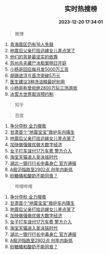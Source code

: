 <div align="center"><h2>实时热搜榜</h2><h4>2023-12-20 17:34:01</h4></div>

> 微博  

1. [青海震区仍有16人失联](https://s.weibo.com/weibo?q=%23%E9%9D%92%E6%B5%B7%E9%9C%87%E5%8C%BA%E4%BB%8D%E6%9C%8916%E4%BA%BA%E5%A4%B1%E8%81%94%23&t=31&band_rank=1&Refer=top)<br />
2. [地震后父亲打给远嫁女儿差点哭了](https://s.weibo.com/weibo?q=%23%E5%9C%B0%E9%9C%87%E5%90%8E%E7%88%B6%E4%BA%B2%E6%89%93%E7%BB%99%E8%BF%9C%E5%AB%81%E5%A5%B3%E5%84%BF%E5%B7%AE%E7%82%B9%E5%93%AD%E4%BA%86%23&t=31&band_rank=2&Refer=top)<br />
3. [他们的背是最坚实的依靠](https://s.weibo.com/weibo?q=%23%E4%BB%96%E4%BB%AC%E7%9A%84%E8%83%8C%E6%98%AF%E6%9C%80%E5%9D%9A%E5%AE%9E%E7%9A%84%E4%BE%9D%E9%9D%A0%23&t=31&band_rank=3&Refer=top)<br />
4. [苏州杀夫藏尸冰柜案明日开庭](https://s.weibo.com/weibo?q=%23%E8%8B%8F%E5%B7%9E%E6%9D%80%E5%A4%AB%E8%97%8F%E5%B0%B8%E5%86%B0%E6%9F%9C%E6%A1%88%E6%98%8E%E6%97%A5%E5%BC%80%E5%BA%AD%23&t=31&band_rank=4&Refer=top)<br />
5. [小杨哥回应每月发5000万工资](https://s.weibo.com/weibo?q=%23%E5%B0%8F%E6%9D%A8%E5%93%A5%E5%9B%9E%E5%BA%94%E6%AF%8F%E6%9C%88%E5%8F%915000%E4%B8%87%E5%B7%A5%E8%B5%84%23&t=31&band_rank=5&Refer=top)<br />
6. [胡锡进浮亏首次突破5万元](https://s.weibo.com/weibo?q=%23%E8%83%A1%E9%94%A1%E8%BF%9B%E6%B5%AE%E4%BA%8F%E9%A6%96%E6%AC%A1%E7%AA%81%E7%A0%B45%E4%B8%87%E5%85%83%23&t=31&band_rank=6&Refer=top)<br />
7. [医生建议3种洗洁精最好别用](https://s.weibo.com/weibo?q=%23%E5%8C%BB%E7%94%9F%E5%BB%BA%E8%AE%AE3%E7%A7%8D%E6%B4%97%E6%B4%81%E7%B2%BE%E6%9C%80%E5%A5%BD%E5%88%AB%E7%94%A8%23&t=31&band_rank=7&Refer=top)<br />
8. [小杨哥称曾拒绝2800万玩三场游戏](https://s.weibo.com/weibo?q=%23%E5%B0%8F%E6%9D%A8%E5%93%A5%E7%A7%B0%E6%9B%BE%E6%8B%92%E7%BB%9D2800%E4%B8%87%E7%8E%A9%E4%B8%89%E5%9C%BA%E6%B8%B8%E6%88%8F%23&t=31&band_rank=8&Refer=top)<br />
9. [冰雪大世界取消预约制](https://s.weibo.com/weibo?q=%23%E5%86%B0%E9%9B%AA%E5%A4%A7%E4%B8%96%E7%95%8C%E5%8F%96%E6%B6%88%E9%A2%84%E7%BA%A6%E5%88%B6%23&t=31&band_rank=9&Refer=top)<br />

> 知乎  


> 百度  

1. [争分夺秒 全力搜救](https://www.baidu.com/s?wd=%E4%BA%89%E5%88%86%E5%A4%BA%E7%A7%92+%E5%85%A8%E5%8A%9B%E6%90%9C%E6%95%91&sa=fyb_news&rsv_dl=fyb_news)<br />
2. [甘肃首个“地震宝宝”救护车内降生](https://www.baidu.com/s?wd=%E7%94%98%E8%82%83%E9%A6%96%E4%B8%AA%E2%80%9C%E5%9C%B0%E9%9C%87%E5%AE%9D%E5%AE%9D%E2%80%9D%E6%95%91%E6%8A%A4%E8%BD%A6%E5%86%85%E9%99%8D%E7%94%9F&sa=fyb_news&rsv_dl=fyb_news)<br />
3. [地震后父亲打给远嫁女儿差点哭了](https://www.baidu.com/s?wd=%E5%9C%B0%E9%9C%87%E5%90%8E%E7%88%B6%E4%BA%B2%E6%89%93%E7%BB%99%E8%BF%9C%E5%AB%81%E5%A5%B3%E5%84%BF%E5%B7%AE%E7%82%B9%E5%93%AD%E4%BA%86&sa=fyb_news&rsv_dl=fyb_news)<br />
4. [加快做强做优做大数字经济](https://www.baidu.com/s?wd=%E5%8A%A0%E5%BF%AB%E5%81%9A%E5%BC%BA%E5%81%9A%E4%BC%98%E5%81%9A%E5%A4%A7%E6%95%B0%E5%AD%97%E7%BB%8F%E6%B5%8E&sa=fyb_news&rsv_dl=fyb_news)<br />
5. [女子打车误付17万车费 警方介入](https://www.baidu.com/s?wd=%E5%A5%B3%E5%AD%90%E6%89%93%E8%BD%A6%E8%AF%AF%E4%BB%9817%E4%B8%87%E8%BD%A6%E8%B4%B9+%E8%AD%A6%E6%96%B9%E4%BB%8B%E5%85%A5&sa=fyb_news&rsv_dl=fyb_news)<br />
6. [淘宝天猫进入吴泳铭时代](https://www.baidu.com/s?wd=%E6%B7%98%E5%AE%9D%E5%A4%A9%E7%8C%AB%E8%BF%9B%E5%85%A5%E5%90%B4%E6%B3%B3%E9%93%AD%E6%97%B6%E4%BB%A3&sa=fyb_news&rsv_dl=fyb_news)<br />
7. [湖北一银行行长中毒身亡 官方通报](https://www.baidu.com/s?wd=%E6%B9%96%E5%8C%97%E4%B8%80%E9%93%B6%E8%A1%8C%E8%A1%8C%E9%95%BF%E4%B8%AD%E6%AF%92%E8%BA%AB%E4%BA%A1+%E5%AE%98%E6%96%B9%E9%80%9A%E6%8A%A5&sa=fyb_news&rsv_dl=fyb_news)<br />
8. [A股沪指跌至2902点 创年内新低](https://www.baidu.com/s?wd=A%E8%82%A1%E6%B2%AA%E6%8C%87%E8%B7%8C%E8%87%B32902%E7%82%B9+%E5%88%9B%E5%B9%B4%E5%86%85%E6%96%B0%E4%BD%8E&sa=fyb_news&rsv_dl=fyb_news)<br />
9. [砂糖橘和酸奶不能同食？](https://www.baidu.com/s?wd=%E7%A0%82%E7%B3%96%E6%A9%98%E5%92%8C%E9%85%B8%E5%A5%B6%E4%B8%8D%E8%83%BD%E5%90%8C%E9%A3%9F%EF%BC%9F&sa=fyb_news&rsv_dl=fyb_news)<br />

> 哔哩哔哩  

1. [争分夺秒 全力搜救](https://www.baidu.com/s?wd=%E4%BA%89%E5%88%86%E5%A4%BA%E7%A7%92+%E5%85%A8%E5%8A%9B%E6%90%9C%E6%95%91&sa=fyb_news&rsv_dl=fyb_news)<br />
2. [甘肃首个“地震宝宝”救护车内降生](https://www.baidu.com/s?wd=%E7%94%98%E8%82%83%E9%A6%96%E4%B8%AA%E2%80%9C%E5%9C%B0%E9%9C%87%E5%AE%9D%E5%AE%9D%E2%80%9D%E6%95%91%E6%8A%A4%E8%BD%A6%E5%86%85%E9%99%8D%E7%94%9F&sa=fyb_news&rsv_dl=fyb_news)<br />
3. [地震后父亲打给远嫁女儿差点哭了](https://www.baidu.com/s?wd=%E5%9C%B0%E9%9C%87%E5%90%8E%E7%88%B6%E4%BA%B2%E6%89%93%E7%BB%99%E8%BF%9C%E5%AB%81%E5%A5%B3%E5%84%BF%E5%B7%AE%E7%82%B9%E5%93%AD%E4%BA%86&sa=fyb_news&rsv_dl=fyb_news)<br />
4. [加快做强做优做大数字经济](https://www.baidu.com/s?wd=%E5%8A%A0%E5%BF%AB%E5%81%9A%E5%BC%BA%E5%81%9A%E4%BC%98%E5%81%9A%E5%A4%A7%E6%95%B0%E5%AD%97%E7%BB%8F%E6%B5%8E&sa=fyb_news&rsv_dl=fyb_news)<br />
5. [女子打车误付17万车费 警方介入](https://www.baidu.com/s?wd=%E5%A5%B3%E5%AD%90%E6%89%93%E8%BD%A6%E8%AF%AF%E4%BB%9817%E4%B8%87%E8%BD%A6%E8%B4%B9+%E8%AD%A6%E6%96%B9%E4%BB%8B%E5%85%A5&sa=fyb_news&rsv_dl=fyb_news)<br />
6. [淘宝天猫进入吴泳铭时代](https://www.baidu.com/s?wd=%E6%B7%98%E5%AE%9D%E5%A4%A9%E7%8C%AB%E8%BF%9B%E5%85%A5%E5%90%B4%E6%B3%B3%E9%93%AD%E6%97%B6%E4%BB%A3&sa=fyb_news&rsv_dl=fyb_news)<br />
7. [湖北一银行行长中毒身亡 官方通报](https://www.baidu.com/s?wd=%E6%B9%96%E5%8C%97%E4%B8%80%E9%93%B6%E8%A1%8C%E8%A1%8C%E9%95%BF%E4%B8%AD%E6%AF%92%E8%BA%AB%E4%BA%A1+%E5%AE%98%E6%96%B9%E9%80%9A%E6%8A%A5&sa=fyb_news&rsv_dl=fyb_news)<br />
8. [A股沪指跌至2902点 创年内新低](https://www.baidu.com/s?wd=A%E8%82%A1%E6%B2%AA%E6%8C%87%E8%B7%8C%E8%87%B32902%E7%82%B9+%E5%88%9B%E5%B9%B4%E5%86%85%E6%96%B0%E4%BD%8E&sa=fyb_news&rsv_dl=fyb_news)<br />
9. [砂糖橘和酸奶不能同食？](https://www.baidu.com/s?wd=%E7%A0%82%E7%B3%96%E6%A9%98%E5%92%8C%E9%85%B8%E5%A5%B6%E4%B8%8D%E8%83%BD%E5%90%8C%E9%A3%9F%EF%BC%9F&sa=fyb_news&rsv_dl=fyb_news)<br />
